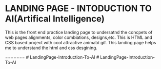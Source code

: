 
<h1>LANDING PAGE - INTODUCTION TO AI(Artifical Intelligence)</h1>

<p>This is the front end practice landing page to undersatnd the concpets of web pages alignments, color combiations, designs,etc. This is HTML and CSS based project with cool attractive animatd gif. This landing page helps me to understand the html and css desgining.</p>
=======
# LandingPage-Introduction-To-AI
#   L a n d i n g P a g e - I n t r o d u c t i o n - T o - A I 
 
 
